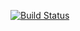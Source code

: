 [![Build Status](https://travis-ci.org/warmcoldz/qeddy.svg?branch=master)](https://travis-ci.org/warmcoldz/qeddy)
